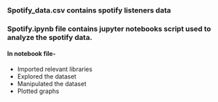 ### Spotify_data.csv contains spotify listeners  data
### Spotify.ipynb file contains jupyter notebooks script used to analyze the  spotify data.
#### In notebook file-
- Imported relevant libraries
- Explored the dataset
- Manipulated the dataset
- Plotted graphs